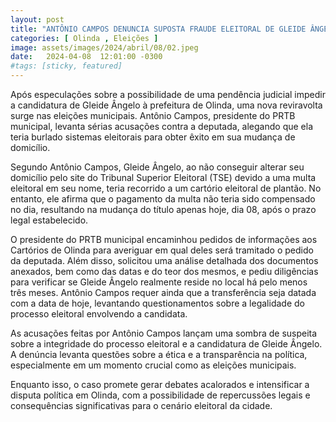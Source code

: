 ```yaml
---
layout: post
title: "ANTÔNIO CAMPOS DENUNCIA SUPOSTA FRAUDE ELEITORAL DE GLEIDE ÂNGELO EM MUDANÇA DE DOMICÍLIO"
categories: [ Olinda , Eleições ]
image: assets/images/2024/abril/08/02.jpeg
date:   2024-04-08  12:01:00 -0300
#tags: [sticky, featured]
---
```

Após especulações sobre a possibilidade de uma pendência judicial impedir a candidatura de Gleide Ângelo à prefeitura de Olinda, uma nova reviravolta surge nas eleições municipais. Antônio Campos, presidente do PRTB municipal, levanta sérias acusações contra a deputada, alegando que ela teria burlado sistemas eleitorais para obter êxito em sua mudança de domicílio.

Segundo Antônio Campos, Gleide Ângelo, ao não conseguir alterar seu domicílio pelo site do Tribunal Superior Eleitoral (TSE) devido a uma multa eleitoral em seu nome, teria recorrido a um cartório eleitoral de plantão. No entanto, ele afirma que o pagamento da multa não teria sido compensado no dia, resultando na mudança do título apenas hoje, dia 08, após o prazo legal estabelecido.

O presidente do PRTB municipal encaminhou pedidos de informações aos Cartórios de Olinda para averiguar em qual deles será tramitado o pedido da deputada. Além disso, solicitou uma análise detalhada dos documentos anexados, bem como das datas e do teor dos mesmos, e pediu diligências para verificar se Gleide Ângelo realmente reside no local há pelo menos três meses. Antônio Campos requer ainda que a transferência seja datada com a data de hoje, levantando questionamentos sobre a legalidade do processo eleitoral envolvendo a candidata.

As acusações feitas por Antônio Campos lançam uma sombra de suspeita sobre a integridade do processo eleitoral e a candidatura de Gleide Ângelo. A denúncia levanta questões sobre a ética e a transparência na política, especialmente em um momento crucial como as eleições municipais.

Enquanto isso, o caso promete gerar debates acalorados e intensificar a disputa política em Olinda, com a possibilidade de repercussões legais e consequências significativas para o cenário eleitoral da cidade.